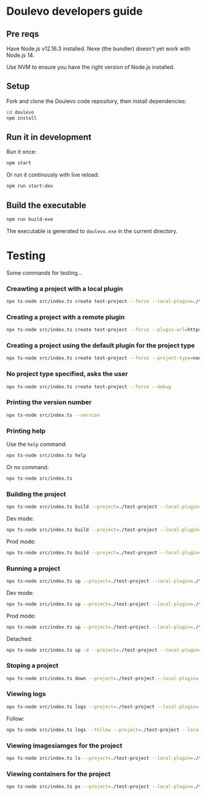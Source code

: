 # Doulevo developers guide


## Pre reqs

Have Node.js v12.16.3 installed. Nexe (the bundler) doesn't yet work with Node.js 14.

Use NVM to ensure you have the right version of Node.js installed.

## Setup

Fork and clone the Doulevo code repository, then install dependencies:

```bash
cd doulevo
npm install
```

## Run it in development

Run it once:

```bash
npm start
```

Or run it continously with live reload: 

```bash
npm run start:dev
```

## Build the executable

```bash
npm run build-exe
```

The executable is generated to `doulevo.exe` in the current directory.

# Testing

Some commands for testing...

### Creawting a project with a local plugin

```bash
npx ts-node src/index.ts create test-project --force --local-plugin=./test-plugin --debug
```

### Creating a project with a remote plugin

```bash
npx ts-node src/index.ts create test-project --force --plugin-url=https://github.com/doulevo/plugin-nodejs.git --debug
```

### Creating a project using the default plugin for the project type

```bash
npx ts-node src/index.ts create test-project --force --project-type=nodejs --debug
```
### No project type specified, asks the user

```bash
npx ts-node src/index.ts create test-project --force --debug
```

### Printing the version number

```bash
npx ts-node src/index.ts --version
```

### Printing help

Use the `help` command:

```bash
npx ts-node src/index.ts help
```

Or no command:

```bash
npx ts-node src/index.ts
```

### Building the project

```bash
npx ts-node src/index.ts build --project=./test-project --local-plugin=./test-plugin --debug
```

Dev  mode:

```bash
npx ts-node src/index.ts build --project=./test-project --local-plugin=./test-plugin --mode=dev --debug
```

Prod mode:

```bash
npx ts-node src/index.ts build --project=./test-project --local-plugin=./test-plugin --mode=prod --debug
```

### Running a project

```bash
npx ts-node src/index.ts up --project=./test-project --local-plugin=./test-plugin --debug
```

Dev  mode:

```bash
npx ts-node src/index.ts up --project=./test-project --local-plugin=./test-plugin --mode=dev --debug
```

Prod mode:

```bash
npx ts-node src/index.ts up --project=./test-project --local-plugin=./test-plugin --mode=prod --debug
```

Detached:

```bash
npx ts-node src/index.ts up -d --project=./test-project --local-plugin=./test-plugin --debug
```

### Stoping a project

```bash
npx ts-node src/index.ts down --project=./test-project --local-plugin=./test-plugin --debug
```

### Viewing logs

```bash
npx ts-node src/index.ts logs --project=./test-project --local-plugin=./test-plugin --debug
```

Follow:

```bash
npx ts-node src/index.ts logs --follow --project=./test-project --local-plugin=./test-plugin --debug
```

### Viewing imagesiamges for the project

```bash
npx ts-node src/index.ts ls --project=./test-project --local-plugin=./test-plugin --debug
```

### Viewing containers for the project

```bash
npx ts-node src/index.ts ps --project=./test-project --local-plugin=./test-plugin --debug
```
